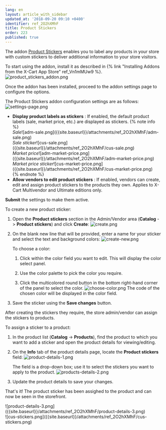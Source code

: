 ```yaml
---
lang: en
layout: article_with_sidebar
updated_at: '2018-09-20 09:10 +0400'
identifier: ref_2O2hXMhF
title: Product Stickers
order: 223
published: true
---
```

The addon [Product Stickers](https://market.x-cart.com/addons/product-stickers.html "Product Stickers") enables you to label any products in your store with custom stickers to deliver additional information to your store visitors. 

To start using the addon, install it as described in {% link "Installing Addons from the X-Cart App Store" ref_Vn1mMUw9 %}.
![product_stickers_addon.png]({{site.baseurl}}/attachments/ref_2O2hXMhF/product_stickers_addon.png)

Once the addon has been installed, proceed to the addon settings page to configure the options.

The Product Stickers addon configuration settings are as follows:
![settings-page.png]({{site.baseurl}}/attachments/ref_2O2hXMhF/settings-page.png)

* **Display product labels as stickers** : If enabled, the default product labels (sale, market price, etc.) are displayed as stickers.
  {% note info %}
  <div class="ui stackable two column grid">
  <div class="column" markdown="span"><i>Sale</i>![adm-sale.png]({{site.baseurl}}/attachments/ref_2O2hXMhF/adm-sale.png)</div>
  <div class="column" markdown="span"><i>Sale sticker</i>![cus-sale.png]({{site.baseurl}}/attachments/ref_2O2hXMhF/cus-sale.png)</div>
  </div>
  <div class="ui stackable two column grid">
  <div class="column" markdown="span"><i>Market price</i>![adm-market-price.png]({{site.baseurl}}/attachments/ref_2O2hXMhF/adm-market-price.png)</div>
  <div class="column" markdown="span"><i>Market price sticker</i>![cus-market-price.png]({{site.baseurl}}/attachments/ref_2O2hXMhF/cus-market-price.png)</div>
  </div>
  {% endnote %}
* **Allow vendors to edit product stickers** : If enabled, vendors can create, edit and assign product stickers to the products they own. Applies to X-Cart Multivendor and Ultimate editions only.

**Submit** the settings to make them active.

To create a new product sticker:
1. Open the **Product stickers** section in the Admin/Vendor area (**Catalog** -> **Product stickers**) and click **Create**:
   ![create.png]({{site.baseurl}}/attachments/ref_2O2hXMhF/create.png)

2. On the blank new line that will be provided, enter a name for your sticker and select the text and background colors:
   ![create-new.png]({{site.baseurl}}/attachments/ref_2O2hXMhF/create-new.png)

   To choose a color:
   
   1. Click within the color field you want to edit. This will display the color select panel. 
   
   2. Use the color palette to pick the color you require.
   
   3. Click the multicolored round button in the bottom right-hand corner of the panel to select the color.
      ![choose-color.png]({{site.baseurl}}/attachments/ref_2O2hXMhF/choose-color.png)
   The code of the chosen color will be displayed in the color field.
   
3. Save the sticker using the **Save changes** button.
   

After creating the stickers they require, the store admin/vendor can assign the stickers to products.

To assign a sticker to a product:

1. In the product list (**Catalog** -> **Products**), find the product to which you want to add a sticker and open the product details for viewing/editing.

2. On the **Info** tab of the product details page, locate the **Product stickers** field:
   ![product-details-1.png]({{site.baseurl}}/attachments/ref_2O2hXMhF/product-details-1.png)

   The field is a drop-down box; use it to select the stickers you want to apply to the product.
   ![products-details-2.png]({{site.baseurl}}/attachments/ref_2O2hXMhF/products-details-2.png)

4. Update the product details to save your changes.

That's it! The product sticker has been assighed to the product and can now be seen in the storefront.

<div class="ui stackable two column grid">
  <div class="column" markdown="span">![product-details-3.png]({{site.baseurl}}/attachments/ref_2O2hXMhF/product-details-3.png)</div>
  <div class="column" markdown="span">![cus-stickers.png]({{site.baseurl}}/attachments/ref_2O2hXMhF/cus-stickers.png)</div>
</div>
